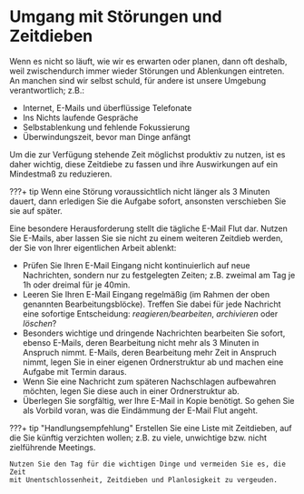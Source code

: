 # Umgang mit Störungen und Zeitdieben
Wenn es nicht so läuft, wie wir es erwarten oder planen, dann oft deshalb,
weil zwischendurch immer wieder Störungen und Ablenkungen eintreten. An
manchen sind wir selbst schuld, für andere ist unsere Umgebung verantwortlich;
z.B.:

 - Internet, E-Mails und überflüssige Telefonate
 - Ins Nichts laufende Gespräche
 - Selbstablenkung und fehlende Fokussierung
 - Überwindungszeit, bevor man Dinge anfängt

Um die zur Verfügung stehende Zeit möglichst produktiv zu nutzen, ist es
daher wichtig, diese Zeitdiebe zu fassen und ihre Auswirkungen auf ein
Mindestmaß zu reduzieren.

???+ tip
    Wenn eine Störung voraussichtlich nicht länger als 3 Minuten dauert, dann
    erledigen Sie die Aufgabe sofort, ansonsten verschieben Sie sie auf später.

Eine besondere Herausforderung stellt die tägliche E-Mail Flut dar. Nutzen
Sie E-Mails, aber lassen Sie sie nicht zu einem weiteren Zeitdieb werden, der
Sie von Ihrer eigentlichen Arbeit ablenkt:

 - Prüfen Sie Ihren E-Mail Eingang nicht kontinuierlich auf neue Nachrichten,
   sondern nur zu festgelegten Zeiten; z.B. zweimal am Tag je 1h oder dreimal
   für je 40min.
 - Leeren Sie Ihren E-Mail Eingang regelmäßig (im Rahmen der oben genannten
   Bearbeitungsblöcke). Treffen Sie dabei für jede Nachricht eine
   sofortige Entscheidung: *reagieren/bearbeiten*, *archivieren* oder *löschen*?
 - Besonders wichtige und dringende Nachrichten bearbeiten Sie sofort, ebenso
   E-Mails, deren Bearbeitung nicht mehr als 3 Minuten in Anspruch nimmt.
   E-Mails, deren Bearbeitung mehr Zeit in Anspruch nimmt, legen Sie in einer
   eigenen Ordnerstruktur ab und machen eine Aufgabe mit Termin daraus.
 - Wenn Sie eine Nachricht zum späteren Nachschlagen aufbewahren möchten,
   legen Sie diese auch in einer Ordnerstruktur ab.
 - Überlegen Sie sorgfältig, wer Ihre E-Mail in Kopie benötigt. So gehen Sie
   als Vorbild voran, was die Eindämmung der E-Mail Flut angeht.

???+ tip "Handlungsempfehlung"
    Erstellen Sie eine Liste mit Zeitdieben, auf die Sie künftig verzichten
    wollen; z.B. zu viele, unwichtige bzw. nicht zielführende Meetings.

    Nutzen Sie den Tag für die wichtigen Dinge und vermeiden Sie es, die Zeit
    mit Unentschlossenheit, Zeitdieben und Planlosigkeit zu vergeuden.

